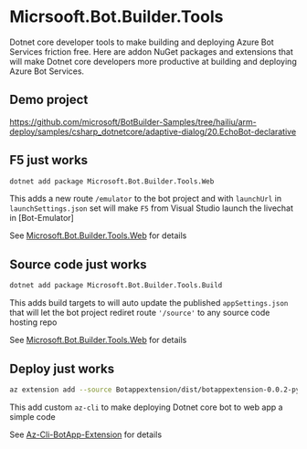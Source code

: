 # Micrsooft.Bot.Builder.Tools

Dotnet core developer tools to make building and deploying Azure Bot Services friction free. Here are addon NuGet packages and extensions that will make Dotnet core developers more productive at building and deploying Azure Bot Services.

## Demo project

https://github.com/microsoft/BotBuilder-Samples/tree/hailiu/arm-deploy/samples/csharp_dotnetcore/adaptive-dialog/20.EchoBot-declarative

## F5 just works

```bash
dotnet add package Microsoft.Bot.Builder.Tools.Web
```

This adds a new route <code>/emulator</code> to the bot project and with <code>launchUrl</code> in <code>launchSettings.json</code> set will make <code>F5</code> from Visual Studio launch the livechat in [Bot-Emulator]

See [Microsoft.Bot.Builder.Tools.Web](.\Web) for details

## Source code just works

```bash
dotnet add package Microsoft.Bot.Builder.Tools.Build
```

This adds build targets to will auto update the published <code>appSettings.json</code> that will let the bot project rediret route <code>'/source'</code> to any source code hosting repo


See [Microsoft.Bot.Builder.Tools.Web](.\Web) for details

## Deploy just works

```bash
az extension add --source Botappextension/dist/botappextension-0.0.2-py2.py3-none-any.whl
```

This add custom <code>az-cli</code> to make deploying Dotnet core bot to web app a simple code

See [Az-Cli-BotApp-Extension](.\Botappextension) for details
